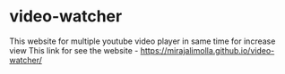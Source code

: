 # video-watcher

This website for multiple youtube video player in same time for increase view
This link for see the website - https://mirajalimolla.github.io/video-watcher/
